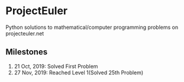 # ProjectEuler

Python solutions to mathematical/computer programming problems on projecteuler.net

## Milestones

1. 21 Oct, 2019: Solved First Problem
2. 27 Nov, 2019: Reached Level 1(Solved 25th Problem)
